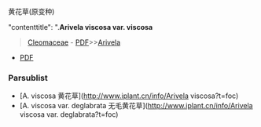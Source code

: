 黄花草(原变种)

  

  "contenttitle": ".**Arivela viscosa var. viscosa**

> [Cleomaceae](http://www.iplant.cn/info/Cleomaceae?t=foc) - [PDF](http://www.iplant.cn/foc/pdf/Cleomaceae.pdf)>>[Arivela](http://www.iplant.cn/info/Arivela?t=foc)
 - [PDF](http://www.iplant.cn/foc/pdf/Arivela.pdf)

### Parsublist

* [A.  viscosa  黄花草](http://www.iplant.cn/info/Arivela viscosa?t=foc)
* [A.  viscosa var. deglabrata  无毛黄花草](http://www.iplant.cn/info/Arivela viscosa var. deglabrata?t=foc)
